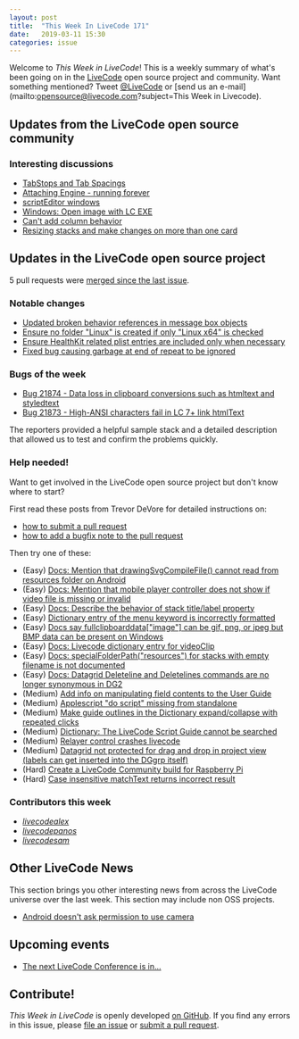 ```yaml
---
layout: post
title:  "This Week In LiveCode 171"
date:   2019-03-11 15:30
categories: issue
---
```


Welcome to *This Week in LiveCode*!  This is a weekly summary of what's been
going on in the [LiveCode](https://livecode.com/) open source project and
community.  Want something mentioned?  Tweet
[@LiveCode](https://twitter.com/LiveCode) or
[send us an e-mail](mailto:opensource@livecode.com?subject=This Week in Livecode).

## Updates from the LiveCode open source community

<!---
### News & blog posts

- [Visitors in LiveCode](https://livecode.com/visitors-in-livecode/)
--->

### Interesting discussions

- [TabStops and Tab Spacings](https://www.mail-archive.com/use-livecode@lists.runrev.com/msg100869.html)
- [Attaching Engine - running forever](https://www.mail-archive.com/use-livecode@lists.runrev.com/msg100881.html)
- [scriptEditor windows](https://www.mail-archive.com/use-livecode@lists.runrev.com/msg100891.html)
- [Windows: Open image with LC EXE](https://www.mail-archive.com/use-livecode@lists.runrev.com/msg100898.html)
- [Can't add column behavior](https://www.mail-archive.com/use-livecode@lists.runrev.com/msg100928.html)
- [Resizing stacks and make changes on more than one card](https://www.mail-archive.com/use-livecode@lists.runrev.com/msg100929.html)

## Updates in the LiveCode open source project

5 pull requests were [merged since the last issue](https://github.com/search?q=org%3Alivecode+is%3Apublic+is%3Apr+is%3Amerged+merged%3A2019-03-04..2019-03-10&type=Issues).


<!---
### New LiveCode releases

- [LiveCode 9.0.3 RC-1](https://www.mail-archive.com/use-livecode@lists.runrev.com/msg100734.html)
--->


### Notable changes

- [Updated broken behavior references in message box objects](https://github.com/livecode/livecode-ide/pull/2041)
- [Ensure no folder "Linux" is created if only "Linux x64" is checked](https://github.com/livecode/livecode/pull/6894)
- [Ensure HealthKit related plist entries are included only when necessary](https://github.com/livecode/livecode/pull/6891)
- [Fixed bug causing garbage at end of repeat to be ignored](https://github.com/livecode/livecode/pull/6317)


### Bugs of the week

- [Bug 21874 - Data loss in clipboard conversions such as htmltext and styledtext](https://quality.livecode.com/show_bug.cgi?id=21874)
- [Bug 21873 - High-ANSI characters fail in LC 7+ link htmlText](https://quality.livecode.com/show_bug.cgi?id=21873)

The reporters provided a helpful sample stack and a detailed description that allowed us to test and confirm the problems quickly.


### Help needed!

Want to get involved in the LiveCode open source project but don't know where
to start?  

First read these posts from Trevor DeVore for detailed instructions on:

- [how to submit a pull request](https://www.mail-archive.com/use-livecode@lists.runrev.com/msg98530.html)
- [how to add a bugfix note to the pull request](https://www.mail-archive.com/use-livecode@lists.runrev.com/msg98611.html)

Then try one of these:

- (Easy) [Docs: Mention that drawingSvgCompileFile() cannot read from resources folder on Android](https://quality.livecode.com/show_bug.cgi?id=21822)
- (Easy) [Docs: Mention that mobile player controller does not show if video file is missing or invalid](https://quality.livecode.com/show_bug.cgi?id=19631)
- (Easy) [Docs: Describe the behavior of stack title/label property](https://quality.livecode.com/show_bug.cgi?id=19660)
- (Easy) [Dictionary entry of the menu keyword is incorrectly formatted](https://quality.livecode.com/show_bug.cgi?id=20364)
- (Easy) [Docs say fullclipboarddata["image"] can be gif, png, or jpeg but BMP data can be present on Windows](https://quality.livecode.com/show_bug.cgi?id=20472)
- (Easy) [Docs: Livecode dictionary entry for videoClip](https://quality.livecode.com/show_bug.cgi?id=21156)
- (Easy) [Docs: specialFolderPath("resources") for stacks with empty filename is not documented](https://quality.livecode.com/show_bug.cgi?id=21183)
- (Easy) [Docs: Datagrid Deleteline and Deletelines commands are no longer synonymous in DG2](https://quality.livecode.com/show_bug.cgi?id=21576)
- (Medium) [Add info on manipulating field contents to the User Guide](http://quality.livecode.com/show_bug.cgi?id=18990)
- (Medium) [Applescript "do script" missing from standalone](http://quality.livecode.com/show_bug.cgi?id=20993)
- (Medium) [Make guide outlines in the Dictionary expand/collapse with repeated clicks](http://quality.livecode.com/show_bug.cgi?id=18184)
- (Medium) [Dictionary: The LiveCode Script Guide cannot be searched](http://quality.livecode.com/show_bug.cgi?id=15957)
- (Medium) [Relayer control crashes livecode](https://quality.livecode.com/show_bug.cgi?id=21460)
- (Medium) [Datagrid not protected for drag and drop in project view (labels can get inserted into the DGgrp itself)](https://quality.livecode.com/show_bug.cgi?id=21750)
- (Hard) [Create a LiveCode Community build for Raspberry Pi](http://forums.livecode.com/viewtopic.php?f=76&t=27912)
- (Hard) [Case insensitive matchText returns incorrect result](https://quality.livecode.com/show_bug.cgi?id=15312)


### Contributors this week

- *[livecodealex](https://github.com/livecodealex)*  
- *[livecodepanos](https://github.com/livecodepanos)*  
- *[livecodesam](https://github.com/livecodesam)*  


## Other LiveCode News


This section brings you other interesting news from across the LiveCode universe over the last week. This section may include non OSS projects.

- [Android doesn't ask permission to use camera](http://forums.livecode.com/viewtopic.php?t=32295&p=177380#p177380)


## Upcoming events

* [The next LiveCode Conference is in...](https://www.mail-archive.com/use-livecode@lists.runrev.com/msg94801.html)


## Contribute!

*This Week in LiveCode* is openly developed
[on GitHub](https://github.com/livecode/this-week-in-livecode).
If you find any errors in this issue, please
[file an issue](https://github.com/livecode/this-week-in-livecode/issues) or
[submit a pull request](https://github.com/livecode/this-week-in-livecode/pulls).
